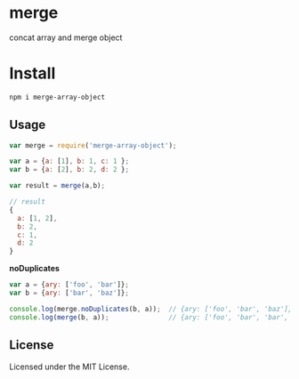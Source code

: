 # merge

concat array and merge object

# Install

```bash
npm i merge-array-object
```

## Usage


```js
var merge = require('merge-array-object');

var a = {a: [1], b: 1, c: 1 }; 
var b = {a: [2], b: 2, d: 2 };

var result = merge(a,b);

// result
{
  a: [1, 2],
  b: 2,
  c: 1,
  d: 2
}
```

**noDuplicates**

```js
var a = {ary: ['foo', 'bar']};
var b = {ary: ['bar', 'baz']};

console.log(merge.noDuplicates(b, a));  // {ary: ['foo', 'bar', 'baz']}
console.log(merge(b, a));               // {ary: ['foo', 'bar', 'bar', 'baz']}
```


## License

Licensed under the MIT License.